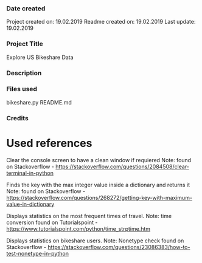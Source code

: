 ### Date created
Project created on:	19.02.2019
Readme created on:	19.02.2019
Last update:		19.02.2019

### Project Title
Explore US Bikeshare Data

### Description

### Files used
bikeshare.py
README.md

### Credits
# Used references

Clear the console screen to have a clean window if requiered
		Note: found on Stackoverflow - https://stackoverflow.com/questions/2084508/clear-terminal-in-python

Finds the key with the max integer value inside a dictionary and returns it
    Note: found on Stackoverflow - https://stackoverflow.com/questions/268272/getting-key-with-maximum-value-in-dictionary

Displays statistics on the most frequent times of travel.
    Note: time conversion found on Tutorialspoint - https://www.tutorialspoint.com/python/time_strptime.htm

Displays statistics on bikeshare users.
    Note: Nonetype check found on Stackoverflow - https://stackoverflow.com/questions/23086383/how-to-test-nonetype-in-python

